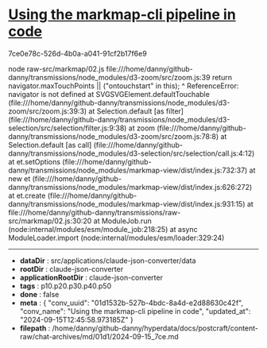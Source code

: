 # [Using the markmap-cli pipeline in code](https://claude.ai/chat/01d1532b-527b-4bdc-8a4d-e2d88630c42f)

7ce0e78c-526d-4b0a-a041-91cf2b17f6e9

node raw-src/markmap/02.js 
file:///home/danny/github-danny/transmissions/node_modules/d3-zoom/src/zoom.js:39
  return navigator.maxTouchPoints || ("ontouchstart" in this);
  ^
ReferenceError: navigator is not defined
    at SVGSVGElement.defaultTouchable (file:///home/danny/github-danny/transmissions/node_modules/d3-zoom/src/zoom.js:39:3)
    at Selection.default [as filter] (file:///home/danny/github-danny/transmissions/node_modules/d3-selection/src/selection/filter.js:9:38)
    at zoom (file:///home/danny/github-danny/transmissions/node_modules/d3-zoom/src/zoom.js:78:8)
    at Selection.default [as call] (file:///home/danny/github-danny/transmissions/node_modules/d3-selection/src/selection/call.js:4:12)
    at et.setOptions (file:///home/danny/github-danny/transmissions/node_modules/markmap-view/dist/index.js:732:37)
    at new et (file:///home/danny/github-danny/transmissions/node_modules/markmap-view/dist/index.js:626:272)
    at et.create (file:///home/danny/github-danny/transmissions/node_modules/markmap-view/dist/index.js:931:15)
    at file:///home/danny/github-danny/transmissions/raw-src/markmap/02.js:30:20
    at ModuleJob.run (node:internal/modules/esm/module_job:218:25)
    at async ModuleLoader.import (node:internal/modules/esm/loader:329:24)

---

* **dataDir** : src/applications/claude-json-converter/data
* **rootDir** : claude-json-converter
* **applicationRootDir** : claude-json-converter
* **tags** : p10.p20.p30.p40.p50
* **done** : false
* **meta** : {
  "conv_uuid": "01d1532b-527b-4bdc-8a4d-e2d88630c42f",
  "conv_name": "Using the markmap-cli pipeline in code",
  "updated_at": "2024-09-15T12:45:58.973185Z"
}
* **filepath** : /home/danny/github-danny/hyperdata/docs/postcraft/content-raw/chat-archives/md/01d1/2024-09-15_7ce.md